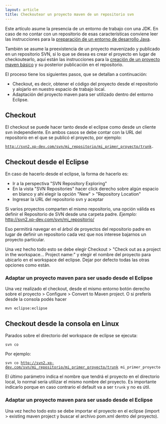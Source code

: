 ```yaml
---
layout: article
title: Checkoutear un proyecto maven de un repositorio svn
---
```

Este artículo asume la presencia de un entorno de trabajo con una JDK. En caso de no contar con un repositorio de esas características conviene leer las instrucciones para la [preparación de un entorno de desarrollo Java](preparacion-de-un-entorno-de-desarrollo-java.md).

También se asume la preexistencia de un proyecto mavenizado y publicado en un repositorio SVN, si lo que se desea es crear el proyecto en lugar de checkoutearlo, aquí están las instrucciones para la [creación de un proyecto maven básico](creacion-de-un-proyecto-maven-basico.md) y su posterior publicación en el repositorio.

El proceso tiene los siguientes pasos, que se detallan a continuación:

-   Checkout, es decir, obtener el código del proyecto desde el repositorio y alojarlo en nuestro espacio de trabajo local.
-   Adaptación del proyecto maven para ser utilizado dentro del entorno Eclipse.

Checkout
--------

El checkout se puede hacer tanto desde el eclipse como desde un cliente svn independiente. En ambos casos se debe contar con la URL del repositorio en el que se publicó el proyecto, por ejemplo:

[`http://svn2.xp-dev.com/svn/mi_repositorio/mi_primer_proyecto/trunk`](http://svn2.xp-dev.com/svn/mi_repositorio/mi_primer_proyecto/trunk)`.`

Checkout desde el Eclipse
-------------------------

En caso de hacerlo desde el eclipse, la forma de hacerlo es:

-   Ir a la perspectiva "SVN Repository Exploring"
-   En la vista "SVN Repositories" hacer click derecho sobre algún espacio en blanco y ahí elegir la opción "New" &gt; "Repository Location"
-   Ingresar la URL del repositorio svn y aceptar

Si varios proyectos comparten el mismo repositorio, una opción válida es definir el Repositorio de SVN desde una carpeta padre. *Ejemplo:* <http://svn2.xp-dev.com/svn/mi_repositorio/>

Eso permitirá navegar en el árbol de proyectos del repositorio padre en lugar de definir un repositorio cada vez que nos interese bajarnos un proyecto particular.

Una vez hecho todo esto se debe elegir Checkout &gt; "Check out as a project in the workspace... Project name:" y elegir el nombre del proyecto para ubicarlo en el workspace del eclipse. Dejar por defecto todas las otras opciones como están.

### Adaptar un proyecto maven para ser usado desde el Eclipse

Una vez realizado el checkout, desde el mismo entorno botón derecho sobre el proyecto &gt; Configure &gt; Convert to Maven project. O si preferís desde la consola podés hacer

`mvn eclipse:eclipse`

Checkout desde la consola en Linux
----------------------------------

Parados sobre el directorio del workspace de eclipse se ejecuta:

`svn co `<url-del-repo-svn>` `<nombre-del-proyecto>

Por ejemplo:

`svn co `[`http://svn2.xp-dev.com/svn/mi_repositorio/mi_primer_proyecto/trunk`](http://svn2.xp-dev.com/svn/mi_repositorio/mi_primer_proyecto/trunk)` mi_primer_proyecto`

El último parámetro indica el nombre que tendrá el proyecto en el directorio local, lo normal sería utilizar el mismo nombre del proyecto. Es importante indicarlo porque en caso contrario el default va a ser `trunk` y no es útil.

### Adaptar un proyecto maven para ser usado desde el Eclipse

Una vez hecho todo esto se debe importar el proyecto en el eclipse (import &gt; existing maven project y buscar el archivo pom.xml dentro del proyecto).
